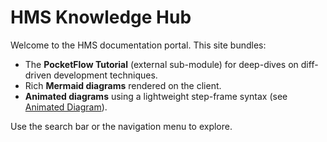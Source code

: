 # HMS Knowledge Hub

Welcome to the HMS documentation portal.  This site bundles:

* The **PocketFlow Tutorial** (external sub-module) for deep-dives on
  diff-driven development techniques.
* Rich **Mermaid diagrams** rendered on the client.
* **Animated diagrams** using a lightweight step-frame syntax (see
  [Animated Diagram](examples/animation-overview.md)).

Use the search bar or the navigation menu to explore.
